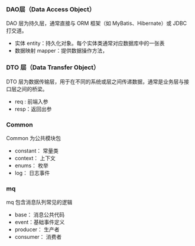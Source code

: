 

### DAO层（Data Access Object）

DAO 层为持久层，通常直接与 ORM 框架（如 MyBatis、Hibernate）或 JDBC 打交道。

- 实体 entity：持久化对象。每个实体类通常对应数据库中的一张表
- 数据映射 mapper：提供数据操作方法，





### DTO 层（Data Transfer Object）

DTO 层为数据传输层，用于在不同的系统或层之间传递数据，通常是业务层与接口层之间的桥梁。

- req :  前端入参
- resp：返回出参





### Common 

Common 为公共模块包

- constant： 常量类
- context： 上下文
- enums： 枚举
- log： 日志事件







### mq

mq 包含消息队列常见的逻辑

- base： 消息公共代码
- event：基础事件定义
- producer： 生产者
- consumer： 消费者